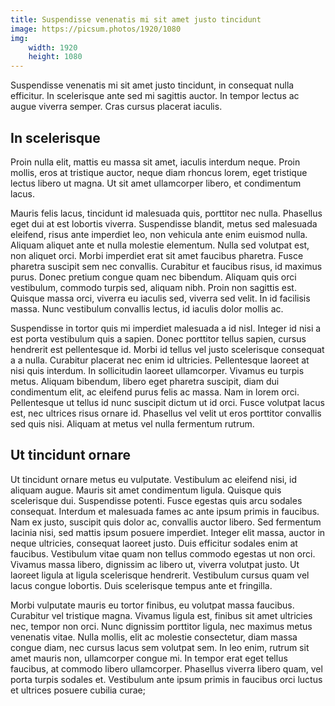 ```yaml
---
title: Suspendisse venenatis mi sit amet justo tincidunt
image: https://picsum.photos/1920/1080
img:
    width: 1920
    height: 1080
---
```


Suspendisse venenatis mi sit amet justo tincidunt, in consequat nulla efficitur. In scelerisque ante sed mi sagittis auctor. In tempor lectus ac augue viverra semper. Cras cursus placerat iaculis.

## In scelerisque

Proin nulla elit, mattis eu massa sit amet, iaculis interdum neque. Proin mollis, eros at tristique auctor, neque diam rhoncus lorem, eget tristique lectus libero ut magna. Ut sit amet ullamcorper libero, et condimentum lacus.

Mauris felis lacus, tincidunt id malesuada quis, porttitor nec nulla. Phasellus eget dui at est lobortis viverra. Suspendisse blandit, metus sed malesuada eleifend, risus ante imperdiet leo, non vehicula ante enim euismod nulla. Aliquam aliquet ante et nulla molestie elementum. Nulla sed volutpat est, non aliquet orci. Morbi imperdiet erat sit amet faucibus pharetra. Fusce pharetra suscipit sem nec convallis. Curabitur et faucibus risus, id maximus purus. Donec pretium congue quam nec bibendum. Aliquam quis orci vestibulum, commodo turpis sed, aliquam nibh. Proin non sagittis est. Quisque massa orci, viverra eu iaculis sed, viverra sed velit. In id facilisis massa. Nunc vestibulum convallis lectus, id iaculis dolor mollis ac.

Suspendisse in tortor quis mi imperdiet malesuada a id nisl. Integer id nisi a est porta vestibulum quis a sapien. Donec porttitor tellus sapien, cursus hendrerit est pellentesque id. Morbi id tellus vel justo scelerisque consequat a a nulla. Curabitur placerat nec enim id ultricies. Pellentesque laoreet at nisi quis interdum. In sollicitudin laoreet ullamcorper. Vivamus eu turpis metus. Aliquam bibendum, libero eget pharetra suscipit, diam dui condimentum elit, ac eleifend purus felis ac massa. Nam in lorem orci. Pellentesque ut tellus id nunc suscipit dictum ut id orci. Fusce volutpat lacus est, nec ultrices risus ornare id. Phasellus vel velit ut eros porttitor convallis sed quis nisi. Aliquam at metus vel nulla fermentum rutrum.

## Ut tincidunt ornare

Ut tincidunt ornare metus eu vulputate. Vestibulum ac eleifend nisi, id aliquam augue. Mauris sit amet condimentum ligula. Quisque quis scelerisque dui. Suspendisse potenti. Fusce egestas quis arcu sodales consequat. Interdum et malesuada fames ac ante ipsum primis in faucibus. Nam ex justo, suscipit quis dolor ac, convallis auctor libero. Sed fermentum lacinia nisi, sed mattis ipsum posuere imperdiet. Integer elit massa, auctor in neque ultricies, consequat laoreet justo. Duis efficitur sodales enim at faucibus. Vestibulum vitae quam non tellus commodo egestas ut non orci. Vivamus massa libero, dignissim ac libero ut, viverra volutpat justo. Ut laoreet ligula at ligula scelerisque hendrerit. Vestibulum cursus quam vel lacus congue lobortis. Duis scelerisque tempus ante et fringilla.

Morbi vulputate mauris eu tortor finibus, eu volutpat massa faucibus. Curabitur vel tristique magna. Vivamus ligula est, finibus sit amet ultricies nec, tempor non orci. Nunc dignissim porttitor ligula, nec maximus metus venenatis vitae. Nulla mollis, elit ac molestie consectetur, diam massa congue diam, nec cursus lacus sem volutpat sem. In leo enim, rutrum sit amet mauris non, ullamcorper congue mi. In tempor erat eget tellus faucibus, at commodo libero ullamcorper. Phasellus viverra libero quam, vel porta turpis sodales et. Vestibulum ante ipsum primis in faucibus orci luctus et ultrices posuere cubilia curae;
